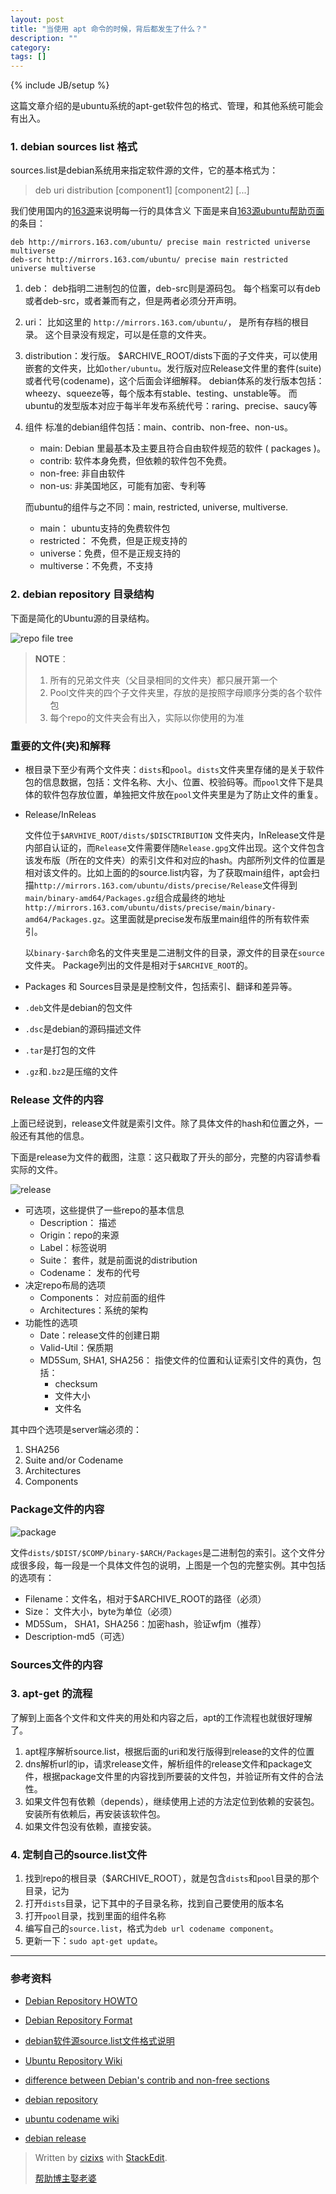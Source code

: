 ```yaml
---
layout: post
title: "当使用 apt 命令的时候，背后都发生了什么？"
description: ""
category: 
tags: []
---
```

{% include JB/setup %}

这篇文章介绍的是ubuntu系统的apt-get软件包的格式、管理，和其他系统可能会有出入。
### 1. debian sources list 格式

sources.list是debian系统用来指定软件源的文件，它的基本格式为：
> deb uri distribution [component1] [component2] [...]

我们使用国内的[163源](http://mirrors.163.com/)来说明每一行的具体含义
下面是来自[163源ubuntu帮助页面](http://mirrors.163.com/.help/ubuntu.html)的条目：

```
deb http://mirrors.163.com/ubuntu/ precise main restricted universe multiverse
deb-src http://mirrors.163.com/ubuntu/ precise main restricted universe multiverse
```

1. deb： deb指明二进制包的位置，deb-src则是源码包。
    每个档案可以有deb或者deb-src，或者兼而有之，但是两者必须分开声明。

2. uri： 比如这里的 `http://mirrors.163.com/ubuntu/`， 是所有存档的根目录。
    这个目录没有规定，可以是任意的文件夹。

3. distribution：发行版。
    $ARCHIVE_ROOT/dists下面的子文件夹，可以使用嵌套的文件夹，比如`other/ubuntu`。发行版对应Release文件里的套件(suite)或者代号(codename)，这个后面会详细解释。
    debian体系的发行版本包括：wheezy、squeeze等，每个版本有stable、testing、unstable等。
    而ubuntu的发型版本对应于每半年发布系统代号：raring、precise、saucy等

4. 组件
    标准的debian组件包括：main、contrib、non-free、non-us。
    + main: Debian 里最基本及主要且符合自由软件规范的软件 ( packages )。
    + contrib: 软件本身免费，但依赖的软件包不免费。
    + non-free: 非自由软件
    + non-us: 非美国地区，可能有加密、专利等
    
    而ubuntu的组件与之不同：main, restricted, universe, multiverse.
    + main： ubuntu支持的免费软件包
    + restricted： 不免费，但是正规支持的
    + universe：免费，但不是正规支持的
    + multiverse：不免费，不支持
    

### 2. debian repository 目录结构

下面是简化的Ubuntu源的目录结构。

![repo file tree](http://cizixs.u.qiniudn.com/ARCHIVE_tree.jpg)

> **NOTE**：
> 1. 所有的兄弟文件夹（父目录相同的文件夹）都只展开第一个
> 2. Pool文件夹的四个子文件夹里，存放的是按照字母顺序分类的各个软件包
> 3. 每个repo的文件夹会有出入，实际以你使用的为准

### 重要的文件(夹)和解释

+ 根目录下至少有两个文件夹：`dists`和`pool`。`dists`文件夹里存储的是关于软件包的信息数据，包括：文件名称、大小、位置、校验码等。而`pool`文件下是具体的软件包存放位置，单独把文件放在`pool`文件夹里是为了防止文件的重复。

+ Release/InReleas
    
    文件位于`$ARVHIVE_ROOT/dists/$DISCTRIBUTION` 文件夹内，InRelease文件是内部自认证的，而`Release`文件需要伴随`Release.gpg`文件出现。这个文件包含该发布版（所在的文件夹）的索引文件和对应的hash。内部所列文件的位置是相对该文件的。比如上面的的source.list内容，为了获取main组件，apt会扫描`http://mirrors.163.com/ubuntu/dists/precise/Release`文件得到`main/binary-amd64/Packages.gz`组合成最终的地址`http://mirrors.163.com/ubuntu/dists/precise/main/binary-amd64/Packages.gz`。这里面就是precise发布版里main组件的所有软件索引。
    
    以`binary-$arch`命名的文件夹里是二进制文件的目录，源文件的目录在`source`文件夹。
    Package列出的文件是相对于`$ARCHIVE_ROOT`的。

+ Packages 和 Sources目录是是控制文件，包括索引、翻译和差异等。
+ `.deb`文件是debian的包文件
+ `.dsc`是debian的源码描述文件
+ `.tar`是打包的文件
+ `.gz`和`.bz2`是压缩的文件

### Release 文件的内容

上面已经说到，release文件就是索引文件。除了具体文件的hash和位置之外，一般还有其他的信息。

下面是release为文件的截图，注意：这只截取了开头的部分，完整的内容请参看实际的文件。

![release](http://cizixs.u.qiniudn.com/release.jpg)

+ 可选项，这些提供了一些repo的基本信息
    + Description： 描述
    + Origin：repo的来源
    + Label：标签说明 
    + Suite： 套件，就是前面说的distribution
    + Codename： 发布的代号
+ 决定repo布局的选项
    + Components： 对应前面的组件
    + Architectures：系统的架构 
+ 功能性的选项
    + Date：release文件的创建日期
    + Valid-Util：保质期
    + MD5Sum, SHA1, SHA256： 指使文件的位置和认证索引文件的真伪，包括：
        + checksum
        + 文件大小
        + 文件名

其中四个选项是server端必须的：

1. SHA256
2. Suite and/or Codename
3. Architectures
4. Components

### Package文件的内容

![package](http://cizixs.u.qiniudn.com/package.png)

文件`dists/$DIST/$COMP/binary-$ARCH/Packages`是二进制包的索引。这个文件分成很多段，每一段是一个具体文件包的说明，上图是一个包的完整实例。其中包括的选项有：

+ Filename：文件名，相对于$ARCHIVE_ROOT的路径（必须）
+ Size： 文件大小，byte为单位（必须）
+ MD5Sum， SHA1，SHA256：加密hash，验证wfjm（推荐）
+ Description-md5（可选）

### Sources文件的内容


### 3. apt-get 的流程

了解到上面各个文件和文件夹的用处和内容之后，apt的工作流程也就很好理解了。

1. apt程序解析source.list，根据后面的uri和发行版得到release的文件的位置
2. dns解析url的ip，请求release文件，解析组件的release文件和package文件，根据package文件里的内容找到所要装的文件包，并验证所有文件的合法性。
3. 如果文件包有依赖（depends），继续使用上述的方法定位到依赖的安装包。安装所有依赖后，再安装该软件包。
4. 如果文件包没有依赖，直接安装。

### 4. 定制自己的source.list文件

1. 找到repo的根目录（$ARCHIVE_ROOT），就是包含`dists`和`pool`目录的那个目录，记为
2. 打开`dists`目录，记下其中的子目录名称，找到自己要使用的版本名
3. 打开`pool`目录，找到里面的组件名称
4. 编写自己的`source.list`，格式为`deb url codename component`。
5. 更新一下：`sudo apt-get update`。


---------------
### 参考资料
+ [Debian Repository HOWTO ](https://www.debian.org/doc/manuals/repository-howto/repository-howto)

+ [Debian Repository Format](https://wiki.debian.org/RepositoryFormat)
+ [debian软件源source.list文件格式说明](http://www.cnblogs.com/beanmoon/p/3387652.html)

+ [Ubuntu Repository Wiki](https://help.ubuntu.com/community/Repositories/Ubuntu)

+ [difference between Debian's contrib and non-free sections](http://askubuntu.com/questions/27513/what-is-the-difference-between-debian-contrib-non-free-and-how-it-corresponds)

+ [debian repository](http://ftp.debian.org/debian/)

+ [ubuntu codename wiki](https://wiki.ubuntu.com/DevelopmentCodeNames)

+ [debian release](https://wiki.debian.org/DebianReleases)

 

> Written by [cizixs](cizixs.github.io/about) with [StackEdit](https://stackedit.io/).
> 
> [帮助博主娶老婆](https://me.alipay.com/cizixs)
